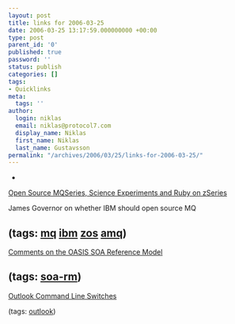 ```yaml
---
layout: post
title: links for 2006-03-25
date: 2006-03-25 13:17:59.000000000 +00:00
type: post
parent_id: '0'
published: true
password: ''
status: publish
categories: []
tags:
- Quicklinks
meta:
  tags: ''
author:
  login: niklas
  email: niklas@protocol7.com
  display_name: Niklas
  first_name: Niklas
  last_name: Gustavsson
permalink: "/archives/2006/03/25/links-for-2006-03-25/"
---
```

- 
[Open Source MQSeries, Science Experiments and Ruby on zSeries](http://www.redmonk.com/jgovernor/archives/001405.html)

James Governor on whether IBM should open source MQ

(tags: [mq](http://del.icio.us/protocol7/mq) [ibm](http://del.icio.us/protocol7/ibm) [zos](http://del.icio.us/protocol7/zos) [amq](http://del.icio.us/protocol7/amq))
- 
[Comments on the OASIS SOA Reference Model](http://www.innoq.com/blog/st/2006/03/20/comments_on_the_oasis_soa_reference_model.html)

(tags: [soa-rm](http://del.icio.us/protocol7/soa-rm))
- 
[Outlook Command Line Switches](http://www.outlook-tips.net/beginner/switches.htm)

(tags: [outlook](http://del.icio.us/protocol7/outlook))
